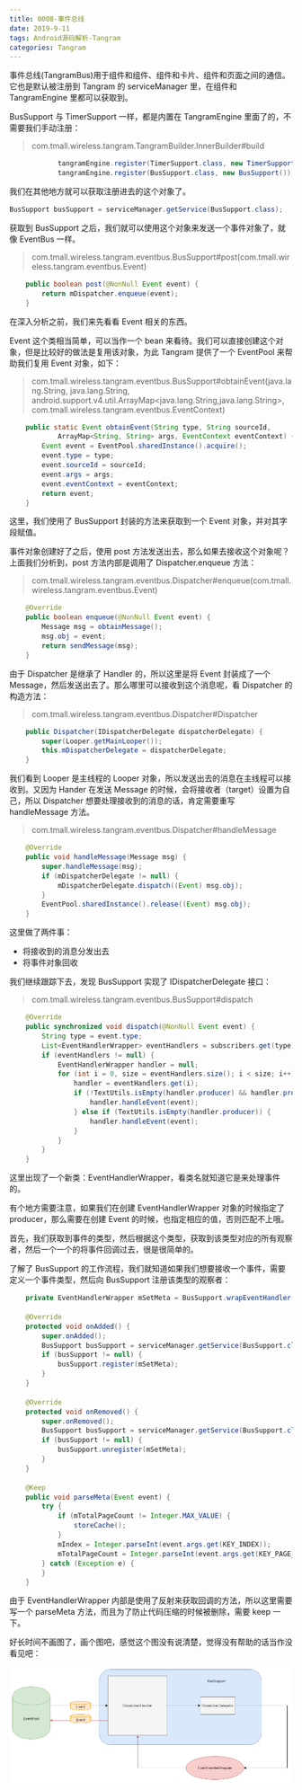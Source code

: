 ```yaml
---
title: 0008-事件总线
date: 2019-9-11
tags: Android源码解析-Tangram
categories: Tangram
---
```


事件总线(TangramBus)用于组件和组件、组件和卡片、组件和页面之间的通信。它也是默认被注册到 Tangram 的 serviceManager 里，在组件和 TangramEngine 里都可以获取到。

BusSupport 与 TimerSupport 一样，都是内置在 TangramEngine 里面了的，不需要我们手动注册：

> com.tmall.wireless.tangram.TangramBuilder.InnerBuilder#build

```java
            tangramEngine.register(TimerSupport.class, new TimerSupport());
            tangramEngine.register(BusSupport.class, new BusSupport());
```

我们在其他地方就可以获取注册进去的这个对象了。

```java
BusSupport busSupport = serviceManager.getService(BusSupport.class);
```

获取到 BusSupport 之后，我们就可以使用这个对象来发送一个事件对象了，就像 EventBus 一样。

> com.tmall.wireless.tangram.eventbus.BusSupport#post(com.tmall.wireless.tangram.eventbus.Event)

```java
    public boolean post(@NonNull Event event) {
        return mDispatcher.enqueue(event);
    }
```

在深入分析之前，我们来先看看 Event 相关的东西。

Event 这个类相当简单，可以当作一个 bean 来看待。我们可以直接创建这个对象，但是比较好的做法是复用该对象，为此 Tangram 提供了一个 EventPool 来帮助我们复用 Event 对象，如下：

> com.tmall.wireless.tangram.eventbus.BusSupport#obtainEvent(java.lang.String, java.lang.String, android.support.v4.util.ArrayMap<java.lang.String,java.lang.String>, com.tmall.wireless.tangram.eventbus.EventContext)

```java
    public static Event obtainEvent(String type, String sourceId,
            ArrayMap<String, String> args, EventContext eventContext) {
        Event event = EventPool.sharedInstance().acquire();
        event.type = type;
        event.sourceId = sourceId;
        event.args = args;
        event.eventContext = eventContext;
        return event;
    }
```

这里，我们使用了 BusSupport 封装的方法来获取到一个 Event 对象，并对其字段赋值。

事件对象创建好了之后，使用 post 方法发送出去，那么如果去接收这个对象呢？上面我们分析到，post 方法内部是调用了 Dispatcher.enqueue 方法：

> com.tmall.wireless.tangram.eventbus.Dispatcher#enqueue(com.tmall.wireless.tangram.eventbus.Event)

```java
    @Override
    public boolean enqueue(@NonNull Event event) {
        Message msg = obtainMessage();
        msg.obj = event;
        return sendMessage(msg);
    }
```

由于 Dispatcher 是继承了 Handler 的，所以这里是将 Event 封装成了一个 Message，然后发送出去了。那么哪里可以接收到这个消息呢，看 Dispatcher 的构造方法：

> com.tmall.wireless.tangram.eventbus.Dispatcher#Dispatcher

```java
    public Dispatcher(IDispatcherDelegate dispatcherDelegate) {
        super(Looper.getMainLooper());
        this.mDispatcherDelegate = dispatcherDelegate;
    }
```

我们看到 Looper 是主线程的 Looper 对象，所以发送出去的消息在主线程可以接收到。又因为 Hander 在发送 Message 的时候，会将接收者（target）设置为自己，所以 Dispatcher 想要处理接收到的消息的话，肯定需要重写 handleMessage 方法。

> com.tmall.wireless.tangram.eventbus.Dispatcher#handleMessage

```java
    @Override
    public void handleMessage(Message msg) {
        super.handleMessage(msg);
        if (mDispatcherDelegate != null) {
            mDispatcherDelegate.dispatch((Event) msg.obj);
        }
        EventPool.sharedInstance().release((Event) msg.obj);
    }
```

这里做了两件事：

- 将接收到的消息分发出去
- 将事件对象回收

我们继续跟踪下去，发现 BusSupport 实现了 IDispatcherDelegate 接口：

> com.tmall.wireless.tangram.eventbus.BusSupport#dispatch

```java
    @Override
    public synchronized void dispatch(@NonNull Event event) {
        String type = event.type;
        List<EventHandlerWrapper> eventHandlers = subscribers.get(type);
        if (eventHandlers != null) {
            EventHandlerWrapper handler = null;
            for (int i = 0, size = eventHandlers.size(); i < size; i++) {
                handler = eventHandlers.get(i);
                if (!TextUtils.isEmpty(handler.producer) && handler.producer.equals(event.sourceId)) {
                    handler.handleEvent(event);
                } else if (TextUtils.isEmpty(handler.producer)) {
                    handler.handleEvent(event);
                }
            }
        }
    }
```

这里出现了一个新类：EventHandlerWrapper，看类名就知道它是来处理事件的。

有个地方需要注意，如果我们在创建 EventHandlerWrapper 对象的时候指定了 producer，那么需要在创建 Event 的时候，也指定相应的值，否则匹配不上哦。

首先，我们获取到事件的类型，然后根据这个类型，获取到该类型对应的所有观察者，然后一个一个的将事件回调过去，很是很简单的。

了解了 BusSupport 的工作流程，我们就知道如果我们想要接收一个事件，需要定义一个事件类型，然后向 BusSupport 注册该类型的观察者：

```java
    private EventHandlerWrapper mSetMeta = BusSupport.wrapEventHandler("setMeta", null, this, "parseMeta");

    @Override
    protected void onAdded() {
        super.onAdded();
        BusSupport busSupport = serviceManager.getService(BusSupport.class);
        if (busSupport != null) {
            busSupport.register(mSetMeta);
        }
    }

    @Override
    protected void onRemoved() {
        super.onRemoved();
        BusSupport busSupport = serviceManager.getService(BusSupport.class);
        if (busSupport != null) {
            busSupport.unregister(mSetMeta);
        }
    }

    @Keep
    public void parseMeta(Event event) {
        try {
            if (mTotalPageCount != Integer.MAX_VALUE) {
                storeCache();
            }
            mIndex = Integer.parseInt(event.args.get(KEY_INDEX));
            mTotalPageCount = Integer.parseInt(event.args.get(KEY_PAGE_COUNT));
        } catch (Exception e) {
        }
    }
```

由于 EventHandlerWrapper 内部是使用了反射来获取回调的方法，所以这里需要写一个 parseMeta 方法，而且为了防止代码压缩的时候被删除，需要 keep 一下。



好长时间不画图了，画个图吧，感觉这个图没有说清楚，觉得没有帮助的话当作没看见吧：

![](https://github.com/aprz512/pic4aprz512/blob/master/Blog/Android-%E6%BA%90%E7%A0%81%E8%A7%A3%E6%9E%90/Tangram/BusSupport.png?raw=true)